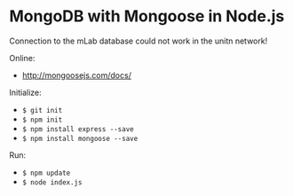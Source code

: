 # MongoDB with Mongoose in Node.js

Connection to the mLab database could not work in the unitn network!

Online:
- http://mongoosejs.com/docs/

Initialize:
- `$ git init`
- `$ npm init`
- `$ npm install express --save`
- `$ npm install mongoose --save`

Run:
- `$ npm update`
- `$ node index.js`